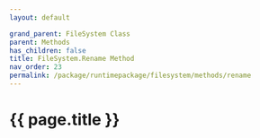 ```yaml
---
layout: default

grand_parent: FileSystem Class
parent: Methods
has_children: false
title: FileSystem.Rename Method
nav_order: 23
permalink: /package/runtimepackage/filesystem/methods/rename
---
```

# {{ page.title }}